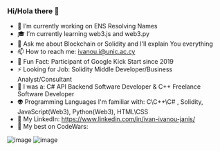 ### Hi/Hola there 👋


- 🎍 I’m currently working on ENS Resolving Names
- 🎓 I’m currently learning web3.js and web3.py
- 💬 Ask me about Blockchain or Solidity and I'll explain You everything
- 📫 How to reach me: ivanou.i@unic.ac.cy
- 🏃 Fun Fact: Participant of Google Kick Start since 2019
- ⚡ Looking for Job: Solidity Middle Developer/Business Analyst/Consultant
- 🎃 I was a: C# API Backend Software Developer & C++ Freelance Software Developer
- 👽 Programming Languages I'm familiar with: C\C++\C# , Solidity, JavaScript(Web3), Python(Web3), HTML\CSS
- 💁 My LinkedIn: https://www.linkedin.com/in/ivan-ivanou-janis/
- 👹 My best on CodeWars:

![image](https://user-images.githubusercontent.com/85873435/154037135-dedc4459-a82d-4b69-9de3-5c66d72e33d7.png)
![image](https://user-images.githubusercontent.com/85873435/154036991-38493667-98a5-4f2e-a0c0-1e3976ab67ab.png)
